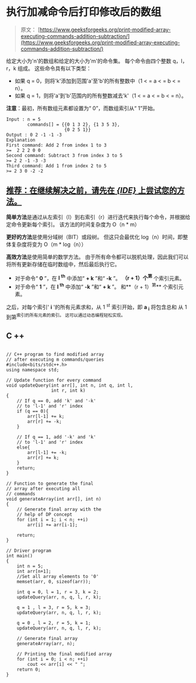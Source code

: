 # 执行加减命令后打印修改后的数组

> 原文： [https://www.geeksforgeeks.org/print-modified-array-executing-commands-addition-subtraction/](https://www.geeksforgeeks.org/print-modified-array-executing-commands-addition-subtraction/)

给定大小为'n'的数组和给定的大小为'm'的命令集。 每个命令由四个整数 q，l，r，k 组成。 这些命令具有以下类型：

*   如果 q = 0，则将'k'添加到范围'a'至'b'的所有整数中（1 < = a < = b < = n）。
*   如果 q = 1，则将'a'到'b'范围内的所有整数减去'k'（1 < = a < = b < = n）。

**注意**：最初，所有数组元素都设置为“ 0”，而数组索引从“ 1”开始。

```
Input : n = 5
        commands[] = {{0 1 3 2}, {1 3 5 3}, 
                      {0 2 5 1}}
Output : 0 2 -1 -1 -3
Explanation
First command: Add 2 from index 1 to 3
>=  2 2 2 0 0
Second command: Subtract 3 from index 3 to 5 
>= 2 2 -1 -3 -3
Third command: Add 1 from index 2 to 5
>= 2 3 0 -2 -2

```

## [推荐：在继续解决之前，请先在 ***<u>{IDE}</u>*** 上尝试您的方法。](https://ide.geeksforgeeks.org/)

**简单方法**是通过从左索引（l）到右索引（r）进行迭代来执行每个命令，并根据给定命令更新每个索引。 该方法的时间复杂度为 O（n * m）

**更好的方法**是使用分域树（BIT）或段树。 但这只会最优化 log（n）时间，即整体复杂度将变为 O（m * log（n））

**高效方法**是使用简单的数学方法。 由于所有命令都可以脱机处理，因此我们可以将所有更新存储在临时数组中，然后最后执行它。

*   对于命令“ **0** ”，在 **l <sup>th</sup>** 中添加“ **+ k** ”和“ **-k** ”。 **（r + 1）个<sup>第</sup>** 个索引元素。
*   对于命令“ **1** ”，在 **l <sup>th</sup>** 中添加“ **-k** ”和“ **+ k** ”。 和**（r + 1）<sup>第</sup>** 个索引元素。

之后，对每个索引' **i** '的所有元素求和，从 1 <sup>st</sup> 索引开始，即 **a <sub>i</sub>** 将包含总和 从 1 到第<sup>索引的所有元素的索引。 这可以通过动态编程轻松实现。</sup> 

## C ++

```

// C++ program to find modified array 
// after executing m commands/queries 
#include<bits/stdc++.h> 
using namespace std; 

// Update function for every command 
void updateQuery(int arr[], int n, int q, int l, 
                 int r, int k) 
{ 
    // If q == 0, add 'k' and '-k' 
    // to 'l-1' and 'r' index 
    if (q == 0){ 
        arr[l-1] += k; 
        arr[r] += -k; 
    } 

    // If q == 1, add '-k' and 'k' 
    // to 'l-1' and 'r' index 
    else{ 
        arr[l-1] += -k; 
        arr[r] += k; 
    } 
    return; 
} 

// Function to generate the final 
// array after executing all  
// commands 
void generateArray(int arr[], int n) 
{ 
    // Generate final array with the  
    // help of DP concept 
    for (int i = 1; i < n; ++i) 
        arr[i] += arr[i-1]; 

    return; 
} 

// Driver program 
int main() 
{ 
    int n = 5; 
    int arr[n+1]; 
    //Set all array elements to '0' 
    memset(arr, 0, sizeof(arr)); 

    int q = 0, l = 1, r = 3, k = 2; 
    updateQuery(arr, n, q, l, r, k); 

    q = 1 , l = 3, r = 5, k = 3; 
    updateQuery(arr, n, q, l, r, k); 

    q = 0 , l = 2, r = 5, k = 1; 
    updateQuery(arr, n, q, l, r, k); 

    // Generate final array 
    generateArray(arr, n); 

    // Printing the final modified array 
    for (int i = 0; i < n; ++i) 
        cout << arr[i] << " "; 
    return 0; 
} 

```